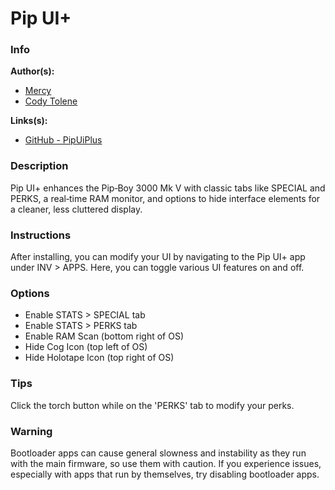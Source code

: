 # Pip UI+

### Info

**Author(s):**

- [Mercy](https://github.com/MercurialPony)
- [Cody Tolene](https://github.com/CodyTolene)

**Links(s):**

- [GitHub - PipUiPlus](https://github.com/MercurialPony/PipUiPlus)

### Description

Pip UI+ enhances the Pip‑Boy 3000 Mk V with classic tabs like SPECIAL and PERKS,
a real‑time RAM monitor, and options to hide interface elements for a cleaner,
less cluttered display.

### Instructions

After installing, you can modify your UI by navigating to the Pip UI+ app under
INV > APPS. Here, you can toggle various UI features on and off.

### Options

- Enable STATS > SPECIAL tab
- Enable STATS > PERKS tab
- Enable RAM Scan (bottom right of OS)
- Hide Cog Icon (top left of OS)
- Hide Holotape Icon (top right of OS)

### Tips

Click the torch button while on the 'PERKS' tab to modify your perks.

### Warning

Bootloader apps can cause general slowness and instability as they run with the
main firmware, so use them with caution. If you experience issues, especially
with apps that run by themselves, try disabling bootloader apps.
